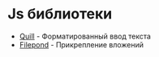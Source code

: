 # Js библиотеки

- [Quill](https://quilljs.com/) - Форматированный ввод текста
- [Filepond](https://pqina.nl/filepond/#profile-picture-demo) - Прикрепление вложений 

